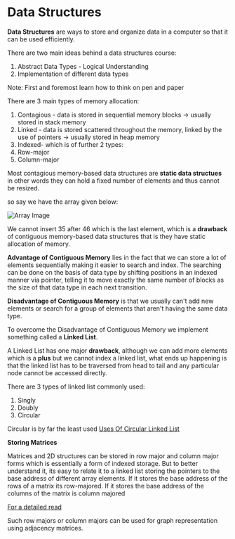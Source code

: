 # Data Structures

**Data Structures** are ways to store and organize data in a computer so that it can be used efficiently.

There are two main ideas behind a data structures course:

1) Abstract Data Types - Logical Understanding
2) Implementation of different data types

Note: First and foremost learn how to think on pen and paper

There are 3 main types of memory allocation:

1) Contagious - data is stored in sequential memory blocks -> usually stored in stack memory
2) Linked - data is stored scattered throughout the memory, linked by the use of pointers -> usually stored in heap memory
3) Indexed- which is of further 2 types:
  1) Row-major
  2) Column-major

Most contagious memory-based data structures are **static data structues** in other words they can hold a fixed number of elements and thus cannot be resized.

so say we have the array given below:

![Array Image](https://media.geeksforgeeks.org/wp-content/uploads/C-Arrays.jpg)

We cannot insert 35 after 46 which is the last element, which is a **drawback** of contiguous memory-based data structures that is they have static allocation of memory.

**Advantage of Contiguous Memory** lies in the fact that we can store a lot of elements sequentially making it easier to search and index. The searching can be done on the basis of 
data type by shifting positions in an indexed manner via pointer, telling it to move exactly the same number of blocks as the size of that data type in each next transition.

**Disadvantage of Contiguous Memory** is that we usually can't add new elements or search for a group of elements that aren't having the same data type.

To overcome the Disadvantage of Contiguous Memory we implement something called a **Linked List**.

A Linked List has one major **drawback**, although we can add more elements which is a **plus** but we cannot index a linked list, what ends up happening
is that the linked list has to be traversed from head to tail and any particular node cannot be accessed directly.

There are 3 types of linked list commonly used:

1) Singly
2) Doubly
3) Circular

Circular is by far the least used [Uses Of Circular Linked List](https://www.geeksforgeeks.org/applications-advantages-and-disadvantages-of-circular-linked-list/#:~:text=Circular%20Linked%20Lists%20can%20be,such%20as%20a%20Fibonacci%20Heap.)


**Storing Matrices**

Matrices and 2D structures can be stored in row major and column major forms which is essentially a form of indexed storage. But to better understand it,
its easy to relate it to a linked list storing the pointers to the base address of different array elements. If it stores the base address of the rows of a matrix its row-majored.
If it stores the base address of the columns of the matrix is column majored

[For a detailed read](https://en.wikipedia.org/wiki/Row-_and_column-major_order)

Such row majors or column majors can be used for graph representation using adjacency matrices.



